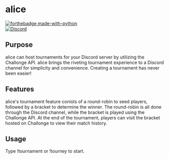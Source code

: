 # alice
[![forthebadge made-with-python](http://ForTheBadge.com/images/badges/made-with-python.svg)](https://www.python.org/)
<br>
<a href=https://discord.bots.gg/bots/723813871881551932>
  <img src="https://discordapp.com/api/guilds/615786113394671619/widget.png" alt="Discord"/>
</a>

## Purpose
alice can host tournaments for your Discord server by utilizing the Challonge API. alice brings the riveting tournament experience to a Discord channel for simplicity and convenience. Creating a tournament has never been easier!

## Features
alice's tournament feature conists of a round-robin to seed players, followed by a bracket to determine the winner. The round-robin is all done through the Discord channel, while the bracket is played using the Challonge API. At the end of the tournament, players can visit the bracket hosted on Challonge to view their match history.

## Usage
Type !tournament or !tourney to start.
